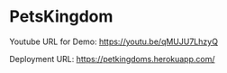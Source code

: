 # PetsKingdom

Youtube URL for Demo: https://youtu.be/qMUJU7LhzyQ

Deployment URL: https://petkingdoms.herokuapp.com/
